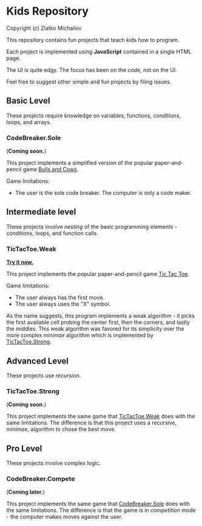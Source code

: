 # Kids Repository
Copyright (c) Zlatko Michailov

This repository contains fun projects that teach kids how to program.

Each project is implemented using __JavaScript__ contained in a single HTML page.

The UI is quite edgy.
The focus has been on the _code_, not on the UI.

Feel free to suggest other simple and fun projects by filing issues. 



## Basic Level
These projects require knowledge on variables, functions, conditions, loops, and arrays.

### CodeBreaker.Sole
(__Coming soon.__)

This project implements a simplified version of the popular paper-and-pencil game 
[Bulls and Cows](https://en.wikipedia.org/wiki/Bulls_and_Cows).

Game limitations:
- The user is the sole code breaker. The computer is only a code maker.



## Intermediate level
These projects involve _nesting_ of the basic programming elements - 
conditions, loops, and function calls. 

### TicTacToe.Weak
[__Try it now.__](TicTacToe.Weak/TicTacToe.Weak.html)

This project implements the popular paper-and-pencil game
[Tic Tac Toe](https://en.wikipedia.org/wiki/Tic-tac-toe).

Game limitations: 
- The user always has the first move.
- The user always uses the "X" symbol.

As the name suggests, this program implements a weak algorithm -
it picks the first available cell probing the center first, then the corners,
and lastly the middles.
This weak algorithm was favored for its simplicity over the more complex 
_minimax_ algorithm which is implemented by [TicTacToe.Strong](#TicTacToe.Strong).
 


## Advanced Level 
These projects use _recursion_.

### TicTacToe.Strong
(__Coming soon.__)

This project implements the same game that [TicTacToe.Weak](#TicTacToe.Weak) does with the same limitations. 
The difference is that this project uses a recursive, _minimax_, algorithm to chose the best move.



## Pro Level
These projects involve complex logic.

### CodeBreaker.Compete
(__Coming later.__)

This project implements the same game that [CodeBreaker.Sole](#CodeBreaker.Sole) does with the same limitations. 
The difference is that the game is in _competition_ mode - the computer makes moves against the user.
